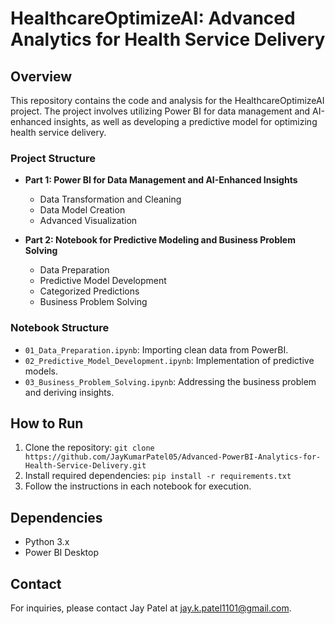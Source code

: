 # HealthcareOptimizeAI: Advanced Analytics for Health Service Delivery

## Overview
This repository contains the code and analysis for the HealthcareOptimizeAI project. The project involves utilizing Power BI for data management and AI-enhanced insights, as well as developing a predictive model for optimizing health service delivery.

### Project Structure
- **Part 1: Power BI for Data Management and AI-Enhanced Insights**
  - Data Transformation and Cleaning
  - Data Model Creation
  - Advanced Visualization

- **Part 2: Notebook for Predictive Modeling and Business Problem Solving**
  - Data Preparation
  - Predictive Model Development
  - Categorized Predictions
  - Business Problem Solving

### Notebook Structure
- `01_Data_Preparation.ipynb`: Importing clean data from PowerBI.
- `02_Predictive_Model_Development.ipynb`: Implementation of predictive models.
- `03_Business_Problem_Solving.ipynb`: Addressing the business problem and deriving insights.

## How to Run
1. Clone the repository: `git clone https://github.com/JayKumarPatel05/Advanced-PowerBI-Analytics-for-Health-Service-Delivery.git`
2. Install required dependencies: `pip install -r requirements.txt`
3. Follow the instructions in each notebook for execution.

## Dependencies
- Python 3.x
- Power BI Desktop

## Contact
For inquiries, please contact Jay Patel at jay.k.patel1101@gmail.com.

